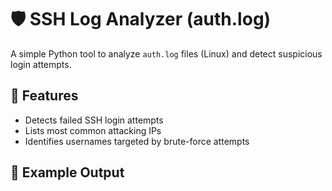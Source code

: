 # 🛡️ SSH Log Analyzer (auth.log)

A simple Python tool to analyze `auth.log` files (Linux) and detect suspicious login attempts.

## 🚀 Features

- Detects failed SSH login attempts
- Lists most common attacking IPs
- Identifies usernames targeted by brute-force attempts

## 🧪 Example Output

